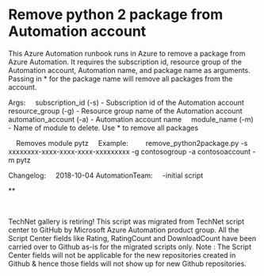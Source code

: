 ﻿Remove python 2 package from Automation account
===============================================

            




This Azure Automation runbook runs in Azure to remove a package from Azure Automation.
It requires the subscription id, resource group of the Automation account, Automation name, and package name as arguments.
Passing in * for the package name will remove all packages from the account.

Args:
    subscription_id (-s) - Subscription id of the Automation account
    resource_group (-g) - Resource group name of the Automation account
    automation_account (-a) - Automation account name
    module_name (-m) - Name of module to delete. Use * to remove all packages

    Removes module pytz
    Example:
        remove_python2package.py -s xxxxxxxx-xxxx-xxxx-xxxx-xxxxxxxxx -g contosogroup -a contosoaccount -m pytz

Changelog:
    2018-10-04 AutomationTeam:
    -initial script

**






 




        
    
TechNet gallery is retiring! This script was migrated from TechNet script center to GitHub by Microsoft Azure Automation product group. All the Script Center fields like Rating, RatingCount and DownloadCount have been carried over to Github as-is for the migrated scripts only. Note : The Script Center fields will not be applicable for the new repositories created in Github & hence those fields will not show up for new Github repositories.
